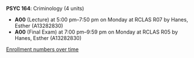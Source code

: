 **PSYC 164**: Criminology (4 units)

- **A00** (Lecture) at 5:00 pm–7:50 pm on Monday at RCLAS R07 by Hanes, Esther (A13282830)
- **A00** (Final Exam) at 7:00 pm–9:59 pm on Monday at RCLAS R05 by Hanes, Esther (A13282830)

[Enrollment numbers over time](./PSYC164.tsv)
